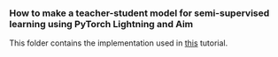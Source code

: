 ### How to make a teacher-student model for semi-supervised learning using PyTorch Lightning and Aim

This folder contains the implementation used in [this](https://medium.com/@khazhak.galstyan/how-to-make-a-teacher-student-model-for-semi-supervised-learning-using-pytorch-lightning-and-aim-5864306e1198) tutorial.
